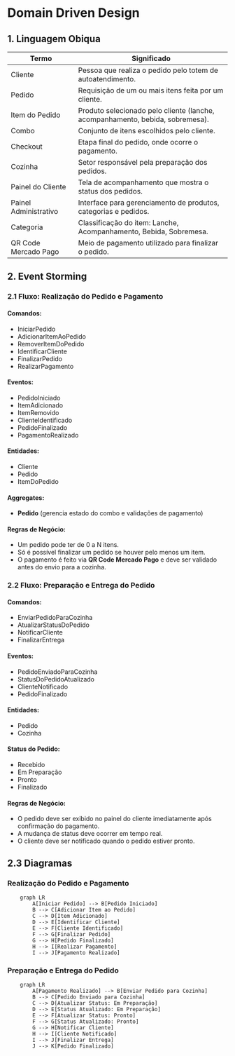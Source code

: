 # Domain Driven Design

## 1. Linguagem Obiqua
| Termo                 | Significado                                                                 |
|----------------------|------------------------------------------------------------------------------|
| Cliente              | Pessoa que realiza o pedido pelo totem de autoatendimento.                  |
| Pedido               | Requisição de um ou mais itens feita por um cliente.                        |
| Item do Pedido       | Produto selecionado pelo cliente (lanche, acompanhamento, bebida, sobremesa).|
| Combo                | Conjunto de itens escolhidos pelo cliente.                                  |
| Checkout             | Etapa final do pedido, onde ocorre o pagamento.                             |
| Cozinha              | Setor responsável pela preparação dos pedidos.                              |
| Painel do Cliente    | Tela de acompanhamento que mostra o status dos pedidos.                     |
| Painel Administrativo| Interface para gerenciamento de produtos, categorias e pedidos.             |
| Categoria            | Classificação do item: Lanche, Acompanhamento, Bebida, Sobremesa.           |
| QR Code Mercado Pago | Meio de pagamento utilizado para finalizar o pedido.                        |


## 2. Event Storming

### 2.1 Fluxo: Realização do Pedido e Pagamento

#### Comandos:
- IniciarPedido  
- AdicionarItemAoPedido  
- RemoverItemDoPedido  
- IdentificarCliente  
- FinalizarPedido  
- RealizarPagamento  

#### Eventos:
- PedidoIniciado  
- ItemAdicionado  
- ItemRemovido  
- ClienteIdentificado  
- PedidoFinalizado  
- PagamentoRealizado  

#### Entidades:
- Cliente  
- Pedido  
- ItemDoPedido  

#### Aggregates:
- **Pedido** (gerencia estado do combo e validações de pagamento)

#### Regras de Negócio:
- Um pedido pode ter de 0 a N itens.  
- Só é possível finalizar um pedido se houver pelo menos um item.  
- O pagamento é feito via **QR Code Mercado Pago** e deve ser validado antes do envio para a cozinha.


### 2.2 Fluxo: Preparação e Entrega do Pedido

#### Comandos:
- EnviarPedidoParaCozinha  
- AtualizarStatusDoPedido  
- NotificarCliente  
- FinalizarEntrega  

#### Eventos:
- PedidoEnviadoParaCozinha  
- StatusDoPedidoAtualizado  
- ClienteNotificado  
- PedidoFinalizado  

#### Entidades:
- Pedido  
- Cozinha  

#### Status do Pedido:
- Recebido  
- Em Preparação  
- Pronto  
- Finalizado  

#### Regras de Negócio:
- O pedido deve ser exibido no painel do cliente imediatamente após confirmação do pagamento.  
- A mudança de status deve ocorrer em tempo real.  
- O cliente deve ser notificado quando o pedido estiver pronto.

## 2.3 Diagramas

### Realização do Pedido e Pagamento
```mermaid
    graph LR
        A[Iniciar Pedido] --> B[Pedido Iniciado]
        B --> C[Adicionar Item ao Pedido]
        C --> D[Item Adicionado]
        D --> E[Identificar Cliente]
        E --> F[Cliente Identificado]
        F --> G[Finalizar Pedido]
        G --> H[Pedido Finalizado]
        H --> I[Realizar Pagamento]
        I --> J[Pagamento Realizado]
```

### Preparação e Entrega do Pedido
```mermaid
    graph LR
        A[Pagamento Realizado] --> B[Enviar Pedido para Cozinha]
        B --> C[Pedido Enviado para Cozinha]
        C --> D[Atualizar Status: Em Preparação]
        D --> E[Status Atualizado: Em Preparação]
        E --> F[Atualizar Status: Pronto]
        F --> G[Status Atualizado: Pronto]
        G --> H[Notificar Cliente]
        H --> I[Cliente Notificado]
        I --> J[Finalizar Entrega]
        J --> K[Pedido Finalizado]
```